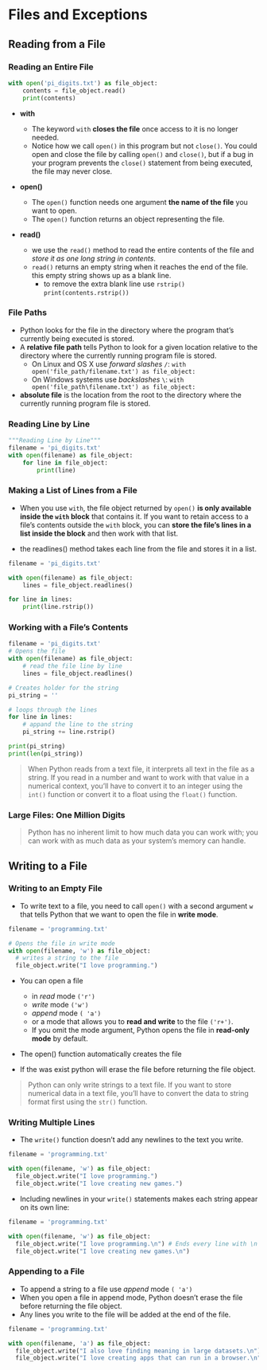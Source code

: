 # Files and Exceptions

## Reading from a File

### Reading an Entire File

```py
with open('pi_digits.txt') as file_object:
    contents = file_object.read()
    print(contents)
```

- **with**
  - The keyword `with` **closes the file** once access to it is no longer needed.
  - Notice how we call `open()` in this program but not `close()`. You could open and close the file by calling `open()` and `close()`, but if a bug in your program prevents the `close()` statement from being executed, the file may never close.

- **open()**
  - The `open()` function needs one argument **the name of the file** you want to open.
  - The `open()` function returns an object representing the file.

- **read()**
  - we use the `read()` method to read the entire contents of the file and *store it as one long string in contents*.
  - `read()` returns an empty string when it reaches the end of the file. this empty string shows up as a blank line.
    - to remove the extra blank line use `rstrip()`
        `print(contents.rstrip())`

### File Paths

- Python looks for the file in the directory where the program that’s currently being executed is stored.
- A **relative file path** tells Python to look for a given location relative to the directory where the currently running program file is stored.
  - On Linux and OS X use *forward slashes* `/`:
    `with open('file_path/filename.txt') as file_object:`
  - On Windows systems use *backslashes* `\`: 
    `with open('file_path\filename.txt') as file_object:`
- **absolute file** is the location from the root to the directory where the currently running program file is stored.

### Reading Line by Line

```py
"""Reading Line by Line"""
filename = 'pi_digits.txt'
with open(filename) as file_object:
    for line in file_object:
        print(line)
```

### Making a List of Lines from a File

- When you use `with`, the file object returned by `open()` **is only available inside the `with` block** that contains it. If you want to retain access to a file’s contents outside the `with` block, you can **store the file’s lines in a list inside the block** and then work with that list.

- the readlines() method takes each line from the file and stores it in a list.

```py
filename = 'pi_digits.txt'

with open(filename) as file_object:
    lines = file_object.readlines()

for line in lines:
    print(line.rstrip())
```

### Working with a File’s Contents

```py
filename = 'pi_digits.txt'
# Opens the file
with open(filename) as file_object:
    # read the file line by line
    lines = file_object.readlines()

# Creates holder for the string
pi_string = ''

# loops through the lines
for line in lines:
    # appand the line to the string
    pi_string += line.rstrip()

print(pi_string)
print(len(pi_string))
```

> When Python reads from a text file, it interprets all text in the file as a string. If you read in a number and want to work with that value in a numerical context, you’ll have to convert it to an integer using the `int()` function or convert it to a float using the `float()` function.

### Large Files: One Million Digits

> Python has no inherent limit to how much data you can work with; you can work with as much data as your system’s memory can handle.

## Writing to a File

### Writing to an Empty File

- To write text to a file, you need to call `open()` with a second argument `w` that tells Python that we want to open the file in **write mode**.

```py
filename = 'programming.txt'

# Opens the file in write mode
with open(filename, 'w') as file_object:
  # writes a string to the file
  file_object.write("I love programming.")
```

- You can open a file
  - in *read* mode `('r')`
  - *write* mode `('w')`
  - *append* mode `( 'a')`
  - or a mode that allows you to **read and write** to the file `('r+')`.
  - If you omit the mode argument, Python opens the file in **read-only mode** by default.

- The open() function automatically creates the file
- If the was exist python will erase the file before returning the file object.

> Python can only write strings to a text file. If you want to store numerical data in a text file, you’ll have to convert the data to string format first using the `str()` function.

### Writing Multiple Lines

- The `write()` function doesn’t add any newlines to the text you write.

```py
filename = 'programming.txt'

with open(filename, 'w') as file_object:
  file_object.write("I love programming.")
  file_object.write("I love creating new games.")
```

- Including newlines in your `write()` statements makes each string appear on its own line:

```py
filename = 'programming.txt'

with open(filename, 'w') as file_object:
  file_object.write("I love programming.\n") # Ends every line with \n to end the line
  file_object.write("I love creating new games.\n")
```

### Appending to a File

- To append a string to a file use *append* mode `( 'a')`
- When you open a file in append mode, Python doesn’t erase the file before returning the file object.
- Any lines you write to the file will be added at the end of the file.

```py
filename = 'programming.txt'

with open(filename, 'a') as file_object:
  file_object.write("I also love finding meaning in large datasets.\n")
  file_object.write("I love creating apps that can run in a browser.\n")
```
